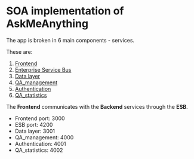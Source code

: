 # SOA implementation of AskMeAnything
The app is broken in 6 main components - services.

These are: 

1. [Frontend](https://github.com/dimgiagos44/SaaS-51/tree/master/soa-askme-anything/frontend)
2. [Enterprise Service Bus](https://github.com/dimgiagos44/SaaS-51/tree/master/soa-askme-anything/esb)
3. [Data layer](https://github.com/dimgiagos44/SaaS-51/tree/master/soa-askme-anything/backend)
4. [QA_management](https://github.com/dimgiagos44/SaaS-51/tree/master/soa-askme-anything/qa_management)
5. [Authentication](https://github.com/dimgiagos44/SaaS-51/tree/master/soa-askme-anything/authentication)
6. [QA_statistics](https://github.com/dimgiagos44/SaaS-51/tree/master/soa-askme-anything/qa_statistics)

The **Frontend** communicates with the **Backend** services through the **ESB**.

* Frontend port: 3000
* ESB port: 4200 
* Data layer: 3001
* QA_management: 4000
* Authentication: 4001
* QA_statistics: 4002